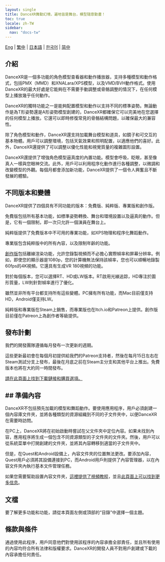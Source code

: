 ```yaml
---
layout: single
title: DanceXR舞動幻境，遍地皆是舞台，模型隨意動畫！
toc: true
locale: zh-TW
sidebar:
  nav: "docs-tw"
---
```

[Eng](/dancexr/index) | [繁中](/tw/dancexr/index) | [日本語](/jp/dancexr/index) | [한국어](/kr/dancexr/index) | [简中](/zh/dancexr/index)

## 介紹

DanceXR是一個多功能的角色模型查看器和動作播放器，支持多種模型和動作格式，包括PMX（MMD）和XNALara/XPS模型，以及VMD/BVH動作格式。使用DanceXR的最大好處是它能夠在不需要手動調整或骨骼調整的情況下，在任何模型上播放幾乎任何動作。

DanceXR的獨特功能之一是能夠配置模型和動作以支持不同的標準姿勢。無論動作是為T形姿勢還是A形姿勢模型創建的，DanceXR都確保它可以完美地在您選擇的任何模型上播放。它還可以即時修復常見的骨骼結構問題，以確保最大的兼容性。

除了角色模型和動作，DanceXR還支持加載舞台模型和道具，如鏡子和可交互的基本物體。用戶可以調整環境，包括天氣效果和照明配置，以適應他們的喜好。此外，DanceXR還提供了可以調整以優化性能和視覺質量的複雜圖形設置。

DanceXR還提供了增強角色模型逼真度的內置功能。模型會呼吸，眨眼，甚至像真人一樣與您眼神交流。此外，用戶可以利用程序化動作進行各種調整，以微調和改變模型的外觀。每個月都會添加新功能，DanceXR提供了一個令人興奮且不斷發展的體驗。

## 不同版本和變體

DanceXR提供了四個具有不同功能的版本：免費版、純粹版、專業版和創作版。

免費版包括所有基本功能，如標準姿勢轉換、舞台和環境設置以及逼真的動作。但是，它有一個限制，即一次只允許一個演員在舞台上。

純粹版提供了免費版本中不可用的專業功能，如XPS物理和程序化舞蹈動作。

專業版包含純粹版中的所有內容，以及限制年齡的功能。

[創作版](/dancexr/creator.md)包括離線渲染功能，允許您錄製視頻而不必擔心實際幀率和屏幕分辨率。例如，即使您的顯示器是1080p，您的計算機無法保持該幀率，您也可以順暢地錄製60fps的4K視頻。它還具有生成VR 180視頻的功能。

對於每個版本，您可以選擇RT、HD或LW版本。RT啟用光線追踪，HD專注於圖形質量，LW則針對幀率進行了優化。

雖然並非所有平台都支持所有這些變體。PC擁有所有功能，而Mac目前僅支持HD，Android僅支持LW。

純粹版和專業版在Steam上銷售，而專業版也在Itch.io和Patreon上提供。創作版目前僅在Patreon上為創作者等級提供。

## 發布計劃

我們的開發團隊遵循每月發布一次更新的週期。

這些更新最初會在每個月初提供給我們的Patreon支持者，然後在每月15日左右在Steam測試分支上發布，最後在月底之前在Steam主分支和其他平台上推出。免費版本也將在大約同一時間發布。

[請在此頁面上找到下載鏈接和購買選項。](/dancexr/download.md)
## ## 準備內容

DanceXR不包括預先加載的模型和舞蹈動作。要使用應用程序，用戶必須創建一個內容庫文件夾，並將各種類型的資源組織到不同的子文件夾中，以便DanceXR在需要時訪問。

在PC上，DanceXR將在初始啟動時嘗試在父文件夾中定位內容。如果未找到內容，應用程序將生成一個包含不同資源類型的子文件夾的文件夾。然後，用戶可以從系統菜單中打開創建的文件夾，並將其內容轉移到適當的子文件夾中。

但是，在Quest和Android設備上，內容文件夾的位置無法更改。要添加內容，Quest用戶必須將其設備連接到PC，而Android用戶則提供了內容管理器，以在內容文件夾內執行基本文件管理任務。

如果您需要幫助設置內容文件夾，[這裡提供了視頻教程](https://www.youtube.com/watch?v=kjzxGEd8SqM&list=PLiOnKm2t3bhLV3HcABEs0xjqgrYcmDQcr&index=3)，並且[此頁面上可以找到更多信息](dancexr/preparecontent.md)。

## 文檔

要了解更多功能和功能，請從本頁面左側或頂部的“目錄”中選擇一個主題。

## 條款與條件

通過使用此程序，用戶同意他們對使用該程序的內容承擔全部責任，並且所有使用的內容均符合所有法律和版權要求。DanceXR的開發人員不對用戶創建或下載的內容承擔任何責任。
